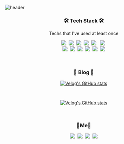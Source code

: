 ![header](https://capsule-render.vercel.app/api?type=soft&color=auto&height=150&section=header&text=DongjooKwak&fontSize=70&animation=twinkling)

<h3 align="center">🛠 Tech Stack 🛠</h3>
<p align="center"> Techs that I've used at least once </p>
<p align="center">
  <img src="https://img.shields.io/badge/Python-3766AB?style=flat-square&logo=Python&logoColor=white"/></a>&nbsp 
  <img src="https://img.shields.io/badge/Java-007396?style=flat-square&logo=Java&logoColor=white"/></a>&nbsp 
 <img src="https://img.shields.io/badge/Go-11B48A?style=flat-square&logo=Go&logoColor=white"/></a>&nbsp 
  <img src="https://img.shields.io/badge/Javascript-ffb13b?style=flat-square&logo=javascript&logoColor=white"/></a>&nbsp 
  <img src="https://img.shields.io/badge/HTML5-E34F26?style=flat-square&logo=HTML5&logoColor=white"/></a> &nbsp
  <img src="https://img.shields.io/badge/css-1572B6?style=flat-square&logo=css3&logoColor=white"/></a>&nbsp 
   <br>
   <img src="https://img.shields.io/badge/Oracle-F80000?style=flat-square&logo=Oracle&logoColor=white"/></a>&nbsp
    <img src="https://img.shields.io/badge/Mysql-E6B91E?style=flat-square&logo=MySql&logoColor=white"/></a>&nbsp 
    <!--<img src="https://img.shields.io/badge/MongoDB-47A248?style=flat-square&logo=MongoDB&logoColor=white"/></a>&nbsp -->
    <img src="https://img.shields.io/badge/React-61DAFB?style=flat-square&logo=React&logoColor=white"/></a>&nbsp 
  <img src="https://img.shields.io/badge/TensorFlow-FF6F00?style=flat-square&logo=TensorFlow&logoColor=white"/></a>&nbsp 
  <img src="https://img.shields.io/badge/Spring-6DB33F?style=flat-square&logo=Spring&logoColor=white"/></a>&nbsp 
 <img src="https://img.shields.io/badge/SpringBoot-6DB33F?style=flat-square&logo=SpringBoot&logoColor=white" />
 <br>
</p>

<br>
<h3 align="center">📌 Blog 📌</h3>

<div align="center" style="text-align:center">
  

  [![Velog's GitHub stats](https://velog-readme-stats.vercel.app/api?name=dongzooo&tag=%ED%8A%B8%EB%A0%88%EC%9D%B4%EB%94%A9%20%ED%94%84%EB%A1%9C%EA%B7%B8%EB%9E%A8)](https://velog.io/@dongzooo/%EC%BD%94%EC%9D%B8-%EC%84%A0%EB%AC%BC-%ED%8A%B8%EB%A0%88%EC%9D%B4%EB%94%A9-%ED%94%84%EB%A1%9C%EA%B7%B8%EB%9E%A8-%EB%B0%94%EC%9D%B4%EB%82%B8%EC%8A%A4Binance-API-part5-%ED%98%B8%EA%B0%80%EC%B0%BD-%ED%81%B4%EB%9E%98%EC%8A%A4-%ED%94%84%EB%A1%9C%EA%B7%B8%EB%9E%A8-%EC%9E%91%EB%8F%99)
<!--   [![Velog's GitHub stats](https://velog-readme-stats.vercel.app/api?name=dongzooo)](https://velog.io/@dongzooo) -->
  
<br>
  
   [![Velog's GitHub stats](https://velog-readme-stats.vercel.app/api?name=dongzooo&tag=Robsten)](https://velog.io/@dongzooo/%EB%B8%94%EB%A1%9D%EC%B2%B4%EC%9D%B8-web3.0-%EA%B0%9C%EB%B0%9C%EC%9D%84-%EB%8F%84%EC%99%80%EC%A3%BC%EB%8A%94-%EC%84%B8%ED%8C%85-Hardhat)
   
<!--   [![Velog's GitHub stats](https://velog-readme-stats.vercel.app/api?name=dongzooo)](https://velog.io/@dongzooo) -->
  
</div>

<br>

<!-- <h3 align="center">💻 Stats 💻</h3>
  <div align="center" style="text-align:center">
  <a href="https://github.com/anuraghazra/github-readme-stats">
        <img align="center" src="https://github-readme-stats.vercel.app/api/top-langs/?username=dongzooo&layout=compact&theme=buefy&hide_border=true" />
    </a>
  <br><br>
  <a href="https://github.com/anuraghazra/github-readme-stats">
    <img align="center" src="https://github-readme-stats.vercel.app/api?username=dongzooo&show_icons=true&include_all_commits=true&theme=buefy&hide_border=true" alt="Anurag's github stats" /></a>  &nbsp &nbsp &nbsp
    
   <br>
  </div>

<br><br> -->
<h3 align="center">🌊Me🌊  </h3>
<p align="center">
   <a href="https://velog.io/@dongzooo"><img src="https://img.shields.io/badge/Tech%20Blog-11B48A?style=flat-square&logo=Vimeo&logoColor=white&link=https://velog.io/@dongzooo"/></a>&nbsp
  <a href="https://www.instagram.com/dong__zoo/"><img src="https://img.shields.io/badge/Instagram-E4405F?style=flat-square&logo=Instagram&logoColor=white&link=https://www.instagram.com/dong__zoo/"/></a>&nbsp
  <a href="mailto:dongju960@naver.com"><img src="https://img.shields.io/badge/Gmail-d14836?style=flat-square&logo=Gmail&logoColor=white&link=dongju960@naver.com"/></a>&nbsp
  <a href="https://api.accredible.com/v1/frontend/credential_website_embed_image/certificate/58023733"><img src="https://img.shields.io/badge/TensorFlow Developer Certificate-FF6F00?style=flat-square&logo=TensorFlow&logoColor=white"/></a>
  
</p>
<br>

